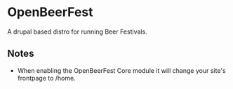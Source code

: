 # OpenBeerFest
A drupal based distro for running Beer Festivals.

## Notes

 - When enabling the OpenBeerFest Core module it will change your site's frontpage to /home.

